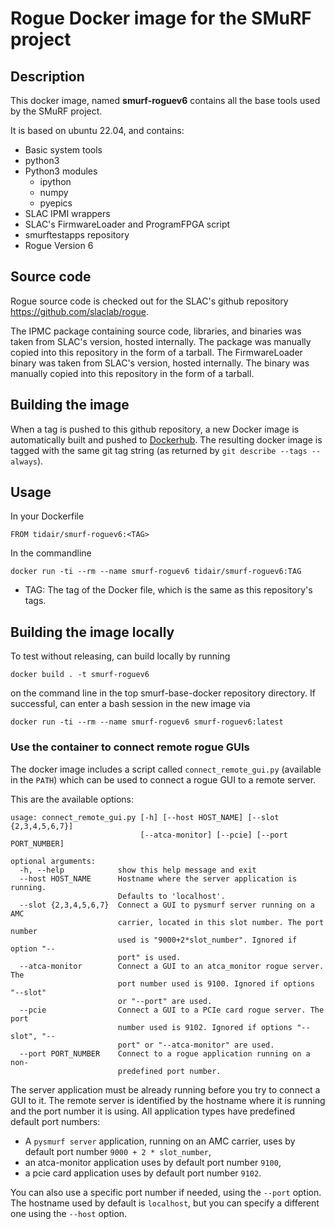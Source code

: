
# Rogue Docker image for the SMuRF project

## Description

This docker image, named **smurf-roguev6** contains all the base tools used by the SMuRF project.

It is based on ubuntu 22.04, and contains:
- Basic system tools
- python3
- Python3 modules
  - ipython
  - numpy
  - pyepics
- SLAC IPMI wrappers
- SLAC's FirmwareLoader and ProgramFPGA script
- smurftestapps repository
- Rogue Version 6

## Source code

Rogue source code is checked out for the SLAC's github repository https://github.com/slaclab/rogue.

The IPMC package containing source code, libraries, and binaries was taken from SLAC's version, hosted internally. The package was manually copied into this repository in the form of a tarball. The FirmwareLoader binary was taken from SLAC's version, hosted internally. The binary was manually copied into this repository in the form of a tarball.

## Building the image

When a tag is pushed to this github repository, a new Docker image is automatically built and pushed to [Dockerhub](https://hub.docker.com/r/tidair/smurf-roguev6). The resulting docker image is tagged with the same git tag string (as returned by `git describe --tags --always`).

## Usage

In your Dockerfile

```
FROM tidair/smurf-roguev6:<TAG>
```

In the commandline

```
docker run -ti --rm --name smurf-roguev6 tidair/smurf-roguev6:TAG
```

- TAG: The tag of the Docker file, which is the same as this repository's tags.

## Building the image locally

To test without releasing, can build locally by running

```
docker build . -t smurf-roguev6
```

on the command line in the top smurf-base-docker repository directory.  If successful, can enter a bash session in the new image via

```
docker run -ti --rm --name smurf-roguev6 smurf-roguev6:latest
```

### Use the container to connect remote rogue GUIs

The docker image includes a script called `connect_remote_gui.py` (available in the `PATH`) which can be used to connect a rogue GUI to a remote server.

This are the available options:
```
usage: connect_remote_gui.py [-h] [--host HOST_NAME] [--slot {2,3,4,5,6,7}]
                             [--atca-monitor] [--pcie] [--port PORT_NUMBER]

optional arguments:
  -h, --help            show this help message and exit
  --host HOST_NAME      Hostname where the server application is running.
                        Defaults to 'localhost'.
  --slot {2,3,4,5,6,7}  Connect a GUI to pysmurf server running on a AMC
                        carrier, located in this slot number. The port number
                        used is "9000+2*slot_number". Ignored if option "--
                        port" is used.
  --atca-monitor        Connect a GUI to an atca_monitor rogue server. The
                        port number used is 9100. Ignored if options "--slot"
                        or "--port" are used.
  --pcie                Connect a GUI to a PCIe card rogue server. The port
                        number used is 9102. Ignored if options "--slot", "--
                        port" or "--atca-monitor" are used.
  --port PORT_NUMBER    Connect to a rogue application running on a non-
                        predefined port number.
```

The server application must be already running before you try to connect a GUI to it. The remote server is identified by the hostname where it is running and the port number it is using. All application types have predefined default port numbers:
- A `pysmurf server` application, running on an AMC carrier, uses by default port number `9000 + 2 * slot_number`,
- an atca-monitor application uses by default port number `9100`,
- a pcie card application uses by default port number `9102`.

You can also use a specific port number if needed, using the `--port` option. The hostname used by default is `localhost`, but you can specify a different one using the `--host` option.
